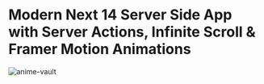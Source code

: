 #  Modern Next 14 Server Side App with Server Actions, Infinite Scroll & Framer Motion Animations



![anime-vault](https://github.com/idriselixir/Anime-vault-nextjs/assets/126904225/485784dd-df26-477b-9a7d-72bd53689fb7)
